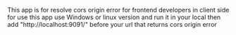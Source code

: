 This app is for resolve cors origin error for frontend developers in client side 
for use this app use Windows or linux version and run it in your local
then add "http://localhost:9091/" before your url that returns cors origin error 
